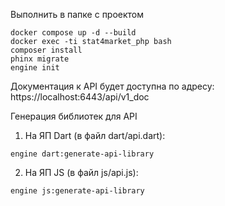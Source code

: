 Выполнить в папке с проектом

```
docker compose up -d --build
docker exec -ti stat4market_php bash
composer install
phinx migrate
engine init
```

Документация к API будет доступна по адресу: https://localhost:6443/api/v1_doc

Генерация библиотек для API
1. На ЯП Dart (в файл dart/api.dart):
```shell
engine dart:generate-api-library
```

2. На ЯП JS (в файл js/api.js):
```shell
engine js:generate-api-library
```


